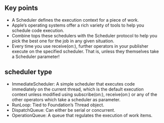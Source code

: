 ## Key points
- A Scheduler defines the execution context for a piece of work.
- Apple‘s operating systems offer a rich variety of tools to help you schedule code execution.
- Combine tops these schedulers with the Scheduler protocol to help you pick the best one for the job in any given situation.
- Every time you use receive(on:), further operators in your publisher execute on the specified scheduler. That is, unless they themselves take a Scheduler parameter!

## scheduler type

- ImmediateScheduler: A simple scheduler that executes code immediately on the current thread, which is the default execution context unless modified using subscribe(on:), receive(on:) or any of the other operators which take a scheduler as parameter.
- RunLoop: Tied to Foundation’s Thread object.
- DispatchQueue: Can either be serial or concurrent.
- OperationQueue: A queue that regulates the execution of work items.
